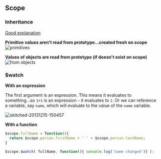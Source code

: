 ## Scope

### Inheritance
[Good explanation](http://stackoverflow.com/questions/14049480/what-are-the-nuances-of-scope-prototypal-prototypical-inheritance-in-angularjs/14049482)

**Primitive values aren't read from prototype...created fresh on scope**
![primitives](http://i.stack.imgur.com/OyVPW.png)

**Values of objects are read from prototype (if doesn't exist on scope)**
![from objects](http://i.stack.imgur.com/2QceU.png)

### $watch

**With an expression**

The first argument is an expression. This means it evaluates to something...so `1+1` is an expression - it evaluates to `2`. Or we can reference a variable, say `name`, which will evaluate to the value of the `name` variable.

![skitched-20131215-150457](https://f.cloud.github.com/assets/184383/1750534/43afccc4-659a-11e3-9e13-5662b4cfb919.jpg)

**With a function**

~~~javascript
$scope.fullName = function(){ 
  return $scope.person.firstName + ' ' + $scope.person.lastName;
}

$scope.$watch( fullName, function(){ console.log('name changed')} );
~~~